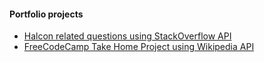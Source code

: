 #### Portfolio projects
- <a href="https://machine-vision-questions.herokuapp.com/" target="_blank">Halcon related questions using StackOverflow API</a>
- <a href="https://freecodecamp-wikipedia-viewer.herokuapp.com/" target="_blank">FreeCodeCamp Take Home Project using Wikipedia API</a>
